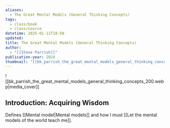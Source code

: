 ```yaml
---
aliases:
  - The Great Mental Models (General Thinking Concepts)
tags:
  - class/book
  - class/source
datetime: 2025-01-11T18:50
updated: 
title: The Great Mental Models (General Thinking Concepts)
author:
  - "[[Steve Parrish]]"
publication-year: 2024
thumbnail: "[[bk_parrish_the_great_mental_models_general_thinking_concepts_100.webp]]"
---
```

![[bk_parrish_the_great_mental_models_general_thinking_concepts_200.webp|media_cover]]

## Introduction: Acquiring Wisdom
Defines [[Mental model|Mental models]] and how I must [[Let the mental models of the world teach me]].